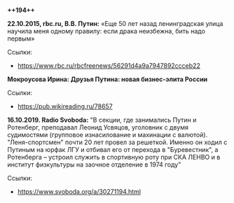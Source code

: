 **++194++**


**22.10.2015, rbc.ru, В.В. Путин:** «Еще 50 лет назад ленинградская улица научила меня одному правилу: если драка неизбежна, бить надо первым»

Ссылки:
- https://www.rbc.ru/rbcfreenews/56291d4a9a7947892ccceb22

**Мокроусова Ирина: Друзья Путина: новая бизнес-элита России**

Ссылки:
- https://pub.wikireading.ru/78657

**16.10.2019. Radio Svoboda:** "В секции, где занимались Путин и Ротенберг, преподавал Леонид Усвяцов, уголовник с двумя судимостями (групповое изнасилование и махинации с валютой). "Леня-спортсмен" почти 20 лет провел за решеткой. Именно он ходил с Путиным на юрфак ЛГУ и отбивал его от перехода в "Буревестник", а Ротенберга – устроил служить в спортивную роту при СКА ЛЕНВО и в институт физкультуры на заочное отделение в 1974 году"

Ссылки:
- https://www.svoboda.org/a/30271194.html